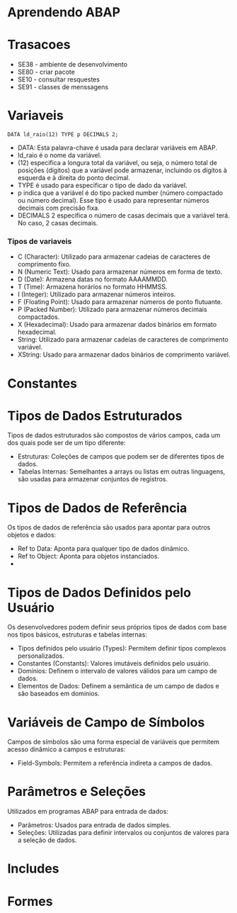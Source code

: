 # Aprendendo ABAP

# Trasacoes
 - SE38 - ambiente de desenvolvimento
 - SE80 - criar pacote
 - SE10 - consultar resquestes
 - SE91 - classes de menssagens

# Variaveis

```
DATA ld_raio(12) TYPE p DECIMALS 2;
```

- DATA: Esta palavra-chave é usada para declarar variáveis em ABAP.
- ld_raio é o nome da variável.
- (12) especifica a longura total da variável, ou seja, o número total de posições (dígitos) que a variável pode armazenar, incluindo os dígitos à esquerda e à direita do ponto decimal.
- TYPE é usado para especificar o tipo de dado da variável.
- p indica que a variável é do tipo packed number (número compactado ou número decimal). Esse tipo é usado para representar números decimais com precisão fixa.
-  DECIMALS 2 especifica o número de casas decimais que a variável terá. No caso, 2 casas decimais.

### Tipos de variaveis
- C (Character): Utilizado para armazenar cadeias de caracteres de comprimento fixo.
- N (Numeric Text): Usado para armazenar números em forma de texto.
- D (Date): Armazena datas no formato AAAAMMDD.
- T (Time): Armazena horários no formato HHMMSS.
- I (Integer): Utilizado para armazenar números inteiros.
- F (Floating Point): Usado para armazenar números de ponto flutuante.
- P (Packed Number): Utilizado para armazenar números decimais compactados.
- X (Hexadecimal): Usado para armazenar dados binários em formato hexadecimal.
- String: Utilizado para armazenar cadeias de caracteres de comprimento variável.
- XString: Usado para armazenar dados binários de comprimento variável.
  
# Constantes



# Tipos de Dados Estruturados
Tipos de dados estruturados são compostos de vários campos, cada um dos quais pode ser de um tipo diferente:

- Estruturas: Coleções de campos que podem ser de diferentes tipos de dados.
- Tabelas Internas: Semelhantes a arrays ou listas em outras linguagens, são usadas para armazenar conjuntos de registros.
  
# Tipos de Dados de Referência
Os tipos de dados de referência são usados para apontar para outros objetos e dados:

- Ref to Data: Aponta para qualquer tipo de dados dinâmico.
- Ref to Object: Aponta para objetos instanciados.
- 
# Tipos de Dados Definidos pelo Usuário
Os desenvolvedores podem definir seus próprios tipos de dados com base nos tipos básicos, estruturas e tabelas internas:

- Tipos definidos pelo usuário (Types): Permitem definir tipos complexos personalizados.
- Constantes (Constants): Valores imutáveis definidos pelo usuário.
- Domínios: Definem o intervalo de valores válidos para um campo de dados.
- Elementos de Dados: Definem a semântica de um campo de dados e são baseados em domínios.
  
# Variáveis de Campo de Símbolos
Campos de símbolos são uma forma especial de variáveis que permitem acesso dinâmico a campos e estruturas:

- Field-Symbols: Permitem a referência indireta a campos de dados.
  
# Parâmetros e Seleções
Utilizados em programas ABAP para entrada de dados:

- Parâmetros: Usados para entrada de dados simples.
- Seleções: Utilizadas para definir intervalos ou conjuntos de valores para a seleção de dados.

# Includes
# Formes

